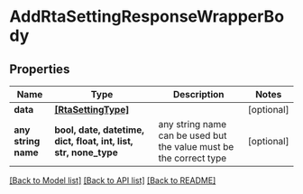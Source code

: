 # AddRtaSettingResponseWrapperBody


## Properties
Name | Type | Description | Notes
------------ | ------------- | ------------- | -------------
**data** | [**[RtaSettingType]**](RtaSettingType.md) |  | [optional] 
**any string name** | **bool, date, datetime, dict, float, int, list, str, none_type** | any string name can be used but the value must be the correct type | [optional]

[[Back to Model list]](../README.md#documentation-for-models) [[Back to API list]](../README.md#documentation-for-api-endpoints) [[Back to README]](../README.md)


